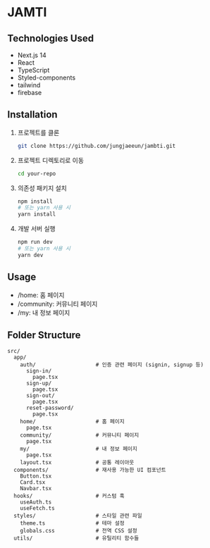 # JAMTI

## Technologies Used

- Next.js 14
- React
- TypeScript
- Styled-components
- tailwind
- firebase

## Installation

1. 프로젝트를 클론
   ```bash
   git clone https://github.com/jungjaeeun/jambti.git
   ```
2. 프로젝트 디렉토리로 이동
   ```bash
   cd your-repo
   ```
3. 의존성 패키지 설치
   ```bash
   npm install
   # 또는 yarn 사용 시
   yarn install
   ```
4. 개발 서버 실행
   ```bash
   npm run dev
   # 또는 yarn 사용 시
   yarn dev
   ```

## Usage

- /home: 홈 페이지
- /community: 커뮤니티 페이지
- /my: 내 정보 페이지

## Folder Structure

```plaintext
src/
  app/
    auth/                   # 인증 관련 페이지 (signin, signup 등)
      sign-in/
        page.tsx
      sign-up/
        page.tsx
      sign-out/
        page.tsx
      reset-password/
        page.tsx
    home/                   # 홈 페이지
      page.tsx
    community/              # 커뮤니티 페이지
      page.tsx
    my/                     # 내 정보 페이지
      page.tsx
    layout.tsx              # 공통 레이아웃
  components/               # 재사용 가능한 UI 컴포넌트
    Button.tsx
    Card.tsx
    Navbar.tsx
  hooks/                    # 커스텀 훅
    useAuth.ts
    useFetch.ts
  styles/                   # 스타일 관련 파일
    theme.ts                # 테마 설정
    globals.css             # 전역 CSS 설정
  utils/                    # 유틸리티 함수들
```
